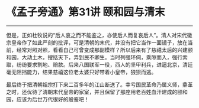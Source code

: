 # 《孟子旁通》第31讲 颐和园与清末

------

但是，正如杜牧说的“后人哀之而不能鉴之，亦使后人而复哀后人”。清人对宋代徽宗皇帝作了如此严刻的批评，可是清朝的末代，并没有把它当作一面镜子，放在当前，经常对照对照，看看自己可曾变成那副模样？所以后来有了慈禧太后的兴建颐和园，大动土木，搜括天下，弄到民不卿生。当时列强环伺，乘隙而入，强行索取，纷纷要求割地、赔款。后来八国联军一役，西人的坚甲利兵，进逼北京，清廷毫无阻挡能力，结果慈禧这位老太婆只好带着小皇帝，狼狈而逃。

最后终于把清朝祖宗打下来二百多年的江山断送了。幸亏国民革命乃属义师，鼎革之时，还优待了清朝末代皇帝的家室，并且保留了那座用老百姓血汗建成的颐和园，应该为后世万代很好的殷鉴吧！